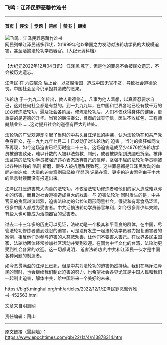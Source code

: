 ### 飞鸣：江泽民罪恶罄竹难书

---

#### [首页](../../../..?n13878314) &nbsp;|&nbsp; [评论](../../../../../epoch-comment?n13878314) &nbsp;|&nbsp; [专题](../../../../../epoch-special?n13878314) &nbsp;|&nbsp; [禁闻](../../../../../epoch-news?n13878314) &nbsp;|&nbsp; [禁书](../../../../../books?n13878314) &nbsp;|&nbsp; [翻墙](https://github.com/gfw-breaker/nogfw/blob/master/README.md?n13878314)


<div><img alt="飞鸣：江泽民罪恶罄竹难书" class="attachment-djy_600_400 size-djy_600_400 wp-post-image" src="https://i.epochtimes.com/assets/uploads/2022/12/id13877163-larry-dye-falun-gong-organ-harvesting-parade-flushing-new-york-e1651786488656-1200x737-1-700x420-600x400-1.jpg"/>
<div class="caption">
 网民列举江泽民诸多罪状，如1999年他以举国之力发动对法轮功学员的大规模迫害，甚至活摘法轮功学员器官。（大纪元资料档）
</div></div><hr/><div class="post_content" id="artbody" itemprop="articleBody">
 <!-- article content begin -->
 <p>
  【大纪元2022年12月04日讯】
  <ok href="https://www.epochtimes.com/gb/tag/%E6%B1%9F%E6%B3%BD%E6%B0%91.html">
   江泽民
  </ok>
  死了，但是他的罪恶不会被民众遗忘，不会被历史遗忘。
 </p>
 <div id="ar_bArticleContent_OuterFrame">
  <div class="ar_AuthorDate">
   <div class="ar_datesocial">
    <div class="ar_articleContent" id="ar_bArticleContent">
     <p>
      <ok href="https://www.epochtimes.com/gb/tag/%E6%B1%9F%E6%B3%BD%E6%B0%91.html">
       江泽民
      </ok>
      在
      <ok href="https://www.epochtimes.com/gb/tag/%E5%85%AD%E5%9B%9B%E5%B1%A0%E6%9D%80.html">
       六四屠杀
      </ok>
      后上台，以贪腐治国，造成中国无官不贪，导致社会道德沦丧。中国社会至今仍承担其造成的恶果。
     </p>
     <p>
      <ok href="https://www.minghui.org/mh/glossary.html#1">
       法轮功
      </ok>
      于一九九二年传出，教人重德修心，凡事为他人着想，以真善忍要求自己，这对任何社会都是有益的。到一九九九年，在中国和世界各地已经有数千万的民众修炼法轮功，遍及社会各阶层。修炼法轮功后，人们不仅获得身体的健康，更重要的是道德的升华。当官的廉洁奉公，经商的诚实守信，医生不收红包，工程师兢兢业业……这对提升社会的道德有巨大的益处。
     </p>
     <p>
      法轮功的广受欢迎却引起了当时的中共头目江泽民的妒嫉，认为法轮功在和共产党争夺群众，在一九九九年七月二十日发动了对法轮功的
      <ok href="https://www.minghui.org/mh/glossary.html#37">
       迫害
      </ok>
      ，当时的疯狂如同文革再现，如今这场迫害已经历时逾二十三年。这场迫害造成至少4876位法轮功学员被迫害致死，难以计数的人被非法劳教、判刑，或者被绑架到洗脑班折磨。被非法监禁的法轮功学员被强迫违心表态放弃自己的信仰，坚强不屈的法轮功学员则被以各种凶残的
      <ok href="https://www.minghui.org/mh/glossary.html#38">
       酷刑
      </ok>
      折磨，很多人被折磨致残致死。这些罪恶都是江泽民发动的血腥迫害造成，大量的迫害案例已经被
      <ok href="https://www.minghui.org/mh/glossary.html#2">
       明慧网
      </ok>
      记录在案，更多的迫害案例由于中共的信息封锁而没有报道出来。
     </p>
     <p>
      江泽民打压迫害教人向善的法轮功，不仅给法轮功修炼者和他们的家人造成难以弥补的伤害，而且对社会道德造成巨大的戕害。与
      <ok href="https://www.epochtimes.com/gb/tag/%E8%BF%AB%E5%AE%B3%E6%B3%95%E8%BD%AE%E5%8A%9F.html">
       迫害法轮功
      </ok>
      同时发生的是，中共官员的贪腐越演越烈，迫害法轮功的公检法司形同黑社会，假货和有毒食品泛滥，很多中国人都成为受害者。中共活摘法轮功学员器官牟利，如今很多青少年失踪，有些人也可能成为活摘器官的受害者。
     </p>
     <p>
      过去二十三年多的历史可以见证，法轮功是一个极其和平善良的群体，在中国，尽管法轮功修炼者遭到残忍的迫害，可是没有发生一起法轮功学员暴力报复迫害者的案例，相反他们对参与迫害的人慈悲劝善，让他们不要害人害己。在世界各民主国家，法轮功团体经常参加社区活动并受到欢迎。在同为中华文化的台湾，法轮功更受到社会各界的欢迎。这一切都说明，
      <ok href="https://www.epochtimes.com/gb/tag/%E8%BF%AB%E5%AE%B3%E6%B3%95%E8%BD%AE%E5%8A%9F.html">
       迫害法轮功
      </ok>
      的中共和江泽民一伙才是中国各种问题的制造者。
     </p>
     <p>
      如今恶贯满盈的江泽民已死，但是中共对法轮功的迫害仍然持续。我们在痛斥江泽民的同时，也会继续我们制止迫害的努力，也希望社会各界尤其是中国人民和我们一起制止迫害，解体中共，给中国带来一个美好的未来。
     </p>
     <p>
      <ok href="https://big5.minghui.org/mh/articles/2022/12/1/江泽民罪恶罄竹难书-452563.html">
       https://big5.minghui.org/mh/articles/2022/12/1/江泽民罪恶罄竹难书-452563.html
      </ok>
     </p>
     <p>
      文章来自明慧网
     </p>
     <p>
      责任编辑：莆山
     </p>
    </div>
   </div>
  </div>
 </div>
 <!-- article content end -->
 <div id="below_article_ad">
 </div>
</div>


---

原文链接（需翻墙）：https://www.epochtimes.com/gb/22/12/4/n13878314.htm